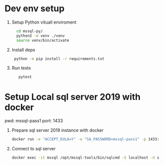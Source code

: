 # Dev env setup

1) Setup Python vituall enviroment
    ```bash
      cd mssql-py/
      python3 -m venv ./venv
      source venv/bin/activate
    ```

 2) Install deps
 
    ```bash
     python -m pip install -r requirements.txt
    ```
 3) Run tests
    ```bash
       pytest
    ```

 # Setup Local sql server 2019 with docker
 pwd: mssql-pass1
port: 1433

1) Prepare sql server 2019 instance with docker

    ```bash
    docker run -e "ACCEPT_EULA=Y" -e "SA_PASSWORD=mssql-pass1" -p 1433:1433 --name mssql -d mcr.microsoft.com/mssql/server:2019-CU14-ubuntu-20.04
    ```
2) Connect to sql server

   ```bash
   docker exec -it mssql /opt/mssql-tools/bin/sqlcmd -S localhost -U sa -P mssql-pass1
   ```
